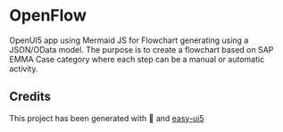 # OpenFlow
OpenUI5 app using Mermaid JS for Flowchart generating using a JSON/OData model.
The purpose is to create a flowchart based on SAP EMMA Case category where each step
can be a manual or automatic activity.


## Credits
This project has been generated with 💙 and [easy-ui5](https://github.com/SAP)

